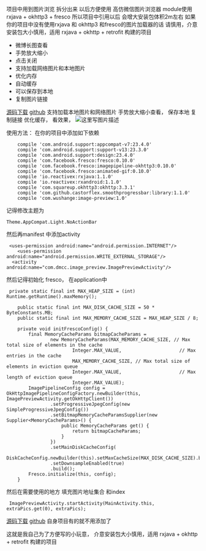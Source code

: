 项目中用到图片浏览 拆分出来 以后方便使用
高仿微信图片浏览器
module使用 rxjava + okhttp3 +  fresco
所以项目中引用以后  会增大安装包体积2m左右
如果你的项目中没有使用rxjava 和 okhttp3 和fresco的图片加载器的话 请慎用，介意安装包大小慎用，适用 rxjava + okhttp + retrofit 构建的项目
 - 微博长图查看
 - 手势放大缩小
 - 点击关闭
 - 支持加载网络图片和本地图片
 - 优化内存
 - 自动缓存
 - 可以保存到本地
 - 复制图片链接


[源码下载](http://download.csdn.net/detail/wushge11/9560585)
[github](https://github.com/wushge11/ImagePreview)
 支持加载本地图片和网络图片 手势放大缩小查看， 保存本地 复制链接 优化缓存， 
 看效果，
![这里写图片描述](http://img.blog.csdn.net/20160625111900812)

使用方法：
在你的项目中添加如下依赖

```
    compile 'com.android.support:appcompat-v7:23.4.0'
    compile 'com.android.support:support-v13:23.3.0'
    compile 'com.android.support:design:23.4.0'
    compile 'com.facebook.fresco:fresco:0.10.0'
    compile 'com.facebook.fresco:imagepipeline-okhttp3:0.10.0'
    compile 'com.facebook.fresco:animated-gif:0.10.0'
    compile 'io.reactivex:rxjava:1.1.0'
    compile 'io.reactivex:rxandroid:1.1.0'
    compile 'com.squareup.okhttp3:okhttp:3.3.1'
    compile 'com.github.castorflex.smoothprogressbar:library:1.1.0'
    compile 'com.wushange:image-preview:1.0'
```

记得修改主题为

```
Theme.AppCompat.Light.NoActionBar

```

然后再manifest 中添加activity

```
 <uses-permission android:name="android.permission.INTERNET"/>
    <uses-permission android:name="android.permission.WRITE_EXTERNAL_STORAGE"/>
  <activity android:name="com.dmcc.image_preview.ImagePreviewActivity"/>
```

然后记得初始化 fresco， 在application中

```
 private static final int MAX_HEAP_SIZE = (int) Runtime.getRuntime().maxMemory();

    public static final int MAX_DISK_CACHE_SIZE = 50 * ByteConstants.MB;
    public static final int MAX_MEMORY_CACHE_SIZE = MAX_HEAP_SIZE / 8;

    private void initFrescoConfig() {
        final MemoryCacheParams bitmapCacheParams =
                new MemoryCacheParams(MAX_MEMORY_CACHE_SIZE, // Max total size of elements in the cache
                        Integer.MAX_VALUE,                     // Max entries in the cache
                        MAX_MEMORY_CACHE_SIZE, // Max total size of elements in eviction queue
                        Integer.MAX_VALUE,                     // Max length of eviction queue
                        Integer.MAX_VALUE);
        ImagePipelineConfig config = OkHttpImagePipelineConfigFactory.newBuilder(this, ImagePreviewActivity.getOkHttpClient())
                .setProgressiveJpegConfig(new SimpleProgressiveJpegConfig())
                .setBitmapMemoryCacheParamsSupplier(new Supplier<MemoryCacheParams>() {
                    public MemoryCacheParams get() {
                        return bitmapCacheParams;
                    }
                })
                .setMainDiskCacheConfig(
                        DiskCacheConfig.newBuilder(this).setMaxCacheSize(MAX_DISK_CACHE_SIZE).build())
                .setDownsampleEnabled(true)
                .build();
        Fresco.initialize(this, config);
    }
```


然后在需要使用的地方 填充图片地址集合 和index

```
 ImagePreviewActivity.startActivity(MainActivity.this, extraPics.get(0), extraPics);
```


[源码下载](http://download.csdn.net/detail/wushge11/9560585)
[github](https://github.com/wushge11/ImagePreview)
自身项目有的就不用添加了

这就是我自己为了方便写的小玩意， 介意安装包大小慎用，适用 rxjava + okhttp + retrofit 构建的项目
